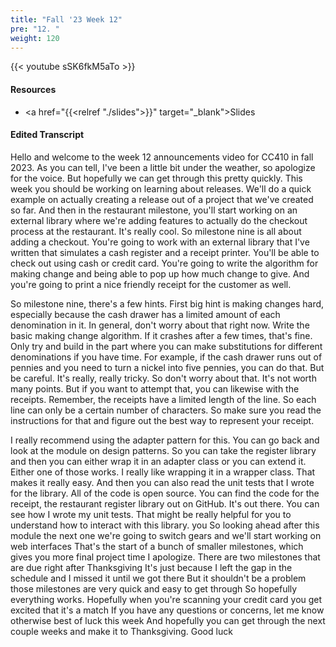 ```yaml
---
title: "Fall '23 Week 12"
pre: "12. "
weight: 120
---
```


{{< youtube sSK6fkM5aTo >}}

#### Resources

* <a href="{{<relref "./slides">}}" target="_blank">Slides</a>

#### Edited Transcript


Hello and welcome to the week 12 announcements video for CC410 in fall 2023. As you can tell, I've been a little bit under the weather, so apologize for the voice. But hopefully we can get through this pretty quickly. This week you should be working on learning about releases. We'll do a quick example on actually creating a release out of a project that we've created so far. And then in the restaurant milestone, you'll start working on an external library where we're adding features to actually do the checkout process at the restaurant. It's really cool. So milestone nine is all about adding a checkout. You're going to work with an external library that I've written that simulates a cash register and a receipt printer. You'll be able to check out using cash or credit card. You're going to write the algorithm for making change and being able to pop up how much change to give. And you're going to print a nice friendly receipt for the customer as well. 

So milestone nine, there's a few hints. First big hint is making changes hard, especially because the cash drawer has a limited amount of each denomination in it. In general, don't worry about that right now. Write the basic making change algorithm. If it crashes after a few times, that's fine. Only try and build in the part where you can make substitutions for different denominations if you have time. For example, if the cash drawer runs out of pennies and you need to turn a nickel into five pennies, you can do that. But be careful. It's really, really tricky. So don't worry about that. It's not worth many points. But if you want to attempt that, you can likewise with the receipts. Remember, the receipts have a limited length of the line. So each line can only be a certain number of characters. So make sure you read the instructions for that and figure out the best way to represent your receipt. 

I really recommend using the adapter pattern for this. You can go back and look at the module on design patterns. So you can take the register library and then you can either wrap it in an adapter class or you can extend it. Either one of those works. I really like wrapping it in a wrapper class. That makes it really easy. And then you can also read the unit tests that I wrote for the library. All of the code is open source. You can find the code for the receipt, the restaurant register library out on GitHub. It's out there. You can see how I wrote my unit tests. That might be really helpful for you to understand how to interact with this library. you So looking ahead after this module the next one we're going to switch gears and we'll start working on web interfaces That's the start of a bunch of smaller milestones, which gives you more final project time I apologize. There are two milestones that are due right after Thanksgiving It's just because I left the gap in the schedule and I missed it until we got there But it shouldn't be a problem those milestones are very quick and easy to get through So hopefully everything works. Hopefully when you're scanning your credit card you get excited that it's a match If you have any questions or concerns, let me know otherwise best of luck this week And hopefully you can get through the next couple weeks and make it to Thanksgiving. Good luck 
